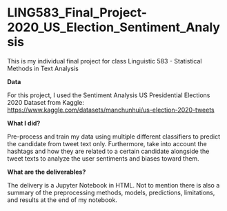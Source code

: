 # LING583_Final_Project-2020_US_Election_Sentiment_Analysis
This is my individual final project for class Linguistic 583 - Statistical Methods in Text Analysis

**Data**

For this project, I used the Sentiment Analysis US Presidential Elections 2020 Dataset from Kaggle:
https://www.kaggle.com/datasets/manchunhui/us-election-2020-tweets

**What I did?**

Pre-process and train my data using multiple different classifiers to predict the candidate from tweet text only. Furthermore, take into account the hashtags and how they are related to a certain candidate alongside the tweet texts to analyze the user sentiments and biases toward them. 

**What are the deliverables?**

The delivery is a Jupyter Notebook in HTML. Not to mention there is also a summary of the preprocessing methods, models, predictions, limitations, and results at the end of my notebook. 
